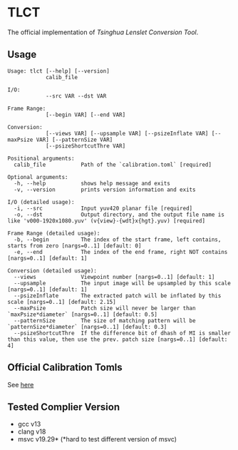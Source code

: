 # TLCT

The official implementation of *Tsinghua Lenslet Conversion Tool*.

## Usage

```
Usage: tlct [--help] [--version]
            calib_file

I/O:
            --src VAR --dst VAR

Frame Range:
            [--begin VAR] [--end VAR]

Conversion:
            [--views VAR] [--upsample VAR] [--psizeInflate VAR] [--maxPsize VAR] [--patternSize VAR]
            [--psizeShortcutThre VAR]

Positional arguments:
  calib_file           Path of the `calibration.toml` [required]

Optional arguments:
  -h, --help           shows help message and exits 
  -v, --version        prints version information and exits 

I/O (detailed usage):
  -i, --src            Input yuv420 planar file [required]
  -o, --dst            Output directory, and the output file name is like 'v000-1920x1080.yuv' (v{view}-{wdt}x{hgt}.yuv) [required]

Frame Range (detailed usage):
  -b, --begin          The index of the start frame, left contains, starts from zero [nargs=0..1] [default: 0]
  -e, --end            The index of the end frame, right NOT contains [nargs=0..1] [default: 1]

Conversion (detailed usage):
  --views              Viewpoint number [nargs=0..1] [default: 1]
  --upsample           The input image will be upsampled by this scale [nargs=0..1] [default: 1]
  --psizeInflate       The extracted patch will be inflated by this scale [nargs=0..1] [default: 2.15]
  --maxPsize           Patch size will never be larger than `maxPsize*diameter` [nargs=0..1] [default: 0.5]
  --patternSize        The size of matching pattern will be `patternSize*diameter` [nargs=0..1] [default: 0.3]
  --psizeShortcutThre  If the difference bit of dhash of MI is smaller than this value, then use the prev. patch size [nargs=0..1] [default: 4]
```

## Official Calibration Tomls

See [here](https://github.com/lumina37/TLCT-test-data/tree/master/recommend)

## Tested Complier Version

+ gcc v13
+ clang v18
+ msvc v19.29* (*hard to test different version of msvc)
